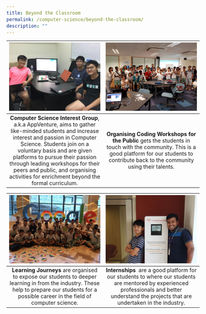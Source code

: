 ```yaml
---
title: Beyond the Classroom
permalink: /computer-science/beyond-the-classroom/
description: ""
---
```

<table>
	<thead>
		<tr>
			<th style="width: 49%; align: center">
					<img src="/images/Computer%20Science/cs14.jpg" style="max-height:100%; max-width:100%">
			</th>
			<th style="width: 49%; align: center">
					<img src="/images/Computer%20Science/cs15.jpg" style="max-height:100%; max-width:100%">
			</th>
		</tr>
	</thead>
	<tbody>
		<tr>
			<td style="text-align:center"> 
				<b>Computer Science Interest Group</b>, a.k.a AppVenture, aims to gather like-minded students and increase interest and passion in Computer Science. Students join on a voluntary basis and are given platforms to pursue their passion through leading workshops for their peers and public, and organising activities for enrichment beyond the formal curriculum.
			</td>
			<td style="text-align:center">
				<b>Organising Coding Workshops for the Public</b>&nbsp;gets the students in touch with the community. This is a good platform for our students to contribute back to the community using their talents.
			</td>
		</tr>
	</tbody>
</table>

<table>
	<thead>
		<tr>
			<th style="width: 49%; align: center">
					<img src="images/Computer%20Science/CS%20Picture%204.jpg" style="max-height:100%; max-width:100%">
			</th>
			<th style="width: 49%; align: center">
					<img src="images/Computer%20Science/CS%20Picture%206.jpg" style="max-height:100%; max-width:100%">
			</th>
		</tr>
	</thead>
	<tbody>
		<tr>
			<td style="text-align:center"> 
				<b>Learning Journeys</b>&nbsp;are organised to expose our students to deeper learning in from the industry. These help to prepare our students for a possible career in the field of computer science.
			</td>
			<td style="text-align:center">
				<b>Internships</b>&nbsp;&nbsp;are a good platform for our students to where our students are mentored by experienced professionals and better understand the projects that are undertaken in the industry.
			</td>
		</tr>
	</tbody>
</table>
